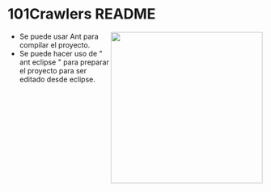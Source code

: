 101Crawlers README
===================

<img src="http://nutch.apache.org/assets/img/nutch_logo_tm.png" align="right" width="300" />

 - Se puede usar Ant para compilar el proyecto.
 - Se puede hacer uso de " ant eclipse " para preparar el proyecto para ser editado desde eclipse. 
